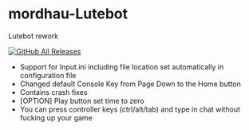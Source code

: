 # mordhau-Lutebot
Lutebot rework


[![GitHub All Releases](https://img.shields.io/github/downloads/astonxbg/mordhau-Lutebot/total)](https://github.com/AstonXBG/mordhau-Lutebot/releases/download/2.6/Lutebot.2.0.Final.zip)

* Support for Input.ini including file location set automatically in configuration file
* Changed default Console Key from Page Down to the Home button
* Contains crash fixes
* [OPTION] Play button set time to zero
* You can press controller keys (ctrl/alt/tab) and type in chat without fucking up your game
